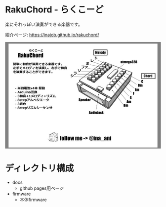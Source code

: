 # RakuChord - らくこーど

楽にそれっぽい演奏ができる楽器です。

紹介ページ: https://inajob.github.io/rakuchord/

![RakuChord](docs/imgs/rakuchord-p.jpg)

# ディレクトリ構成

- docs
  - github pages用ページ
- firmware
  - 本体firmware
